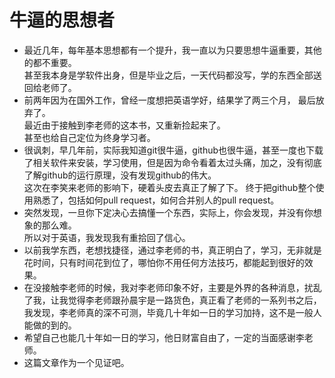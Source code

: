 # 牛逼的思想者
* 最近几年，每年基本思想都有一个提升，我一直以为只要思想牛逼重要，其他的都不重要。  
  甚至我本身是学软件出身，但是毕业之后，一天代码都没写，学的东西全部送回给老师了。  
* 前两年因为在国外工作，曾经一度想把英语学好，结果学了两三个月， 最后放弃了。  
  最近由于接触到李老师的这本书，又重新捡起来了。  
  甚至也给自己定位为终身学习者。
* 很讽刺，早几年前，实际我知道git很牛逼，github也很牛逼，甚至一度也下载了相关软件来安装，学习使用，但是因为命令看着太过头痛，加之，没有彻底了解github的运行原理，没有发现github的伟大。  
  这次在李笑来老师的影响下，硬着头皮去真正了解了下。
  终于把github整个使用熟悉了，包括如何pull request，如何合并别人的pull request。
* 突然发现，一旦你下定决心去搞懂一个东西，实际上，你会发现，并没有你想象的那么难。  
  所以对于英语，我发现我有重拾回了信心。
* 以前我学东西，老想找捷径，通过李老师的书，真正明白了，学习，无非就是花时间，只有时间花到位了，哪怕你不用任何方法技巧，都能起到很好的效果。
* 在没接触李老师的时候，我对李老师印象不好，主要是外界的各种消息，扰乱了我，让我觉得李老师跟孙晨宇是一路货色，真正看了老师的一系列书之后，我发现，李老师真的深不可测，毕竟几十年如一日的学习加持，这不是一般人能做的到的。
* 希望自己也能几十年如一日的学习，他日财富自由了，一定的当面感谢李老师。
* 这篇文章作为一个见证吧。
